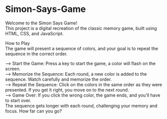 # Simon-Says-Game

Welcome to the Simon Says Game! <br>This project is a digital recreation of the classic memory game, built using HTML, CSS, and JavaScript.

How to Play<br>
The game will present a sequence of colors, and your goal is to repeat the sequence in the correct order.

--> Start the Game: Press a key to start the game, a color will flash on the screen.<br>
--> Memorize the Sequence: Each round, a new color is added to the sequence. Watch carefully and memorize the order.<br>
--> Repeat the Sequence: Click on the colors in the same order as they were presented. If you get it right, you move on to the next round.<br>
--> Game Over: If you click the wrong color, the game ends, and you'll have to start over.<br>
The sequence gets longer with each round, challenging your memory and focus. How far can you go?

